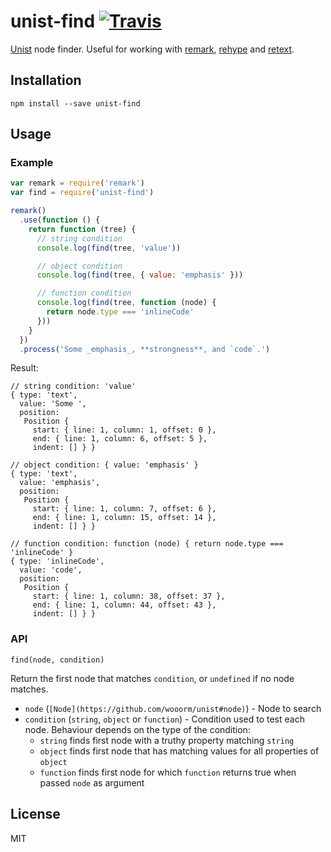 # unist-find [![Travis](https://img.shields.io/travis/blahah/unist-find.svg)](https://travis-ci.org/blahah/unist-find)

[Unist](https://github.com/wooorm/unist) node finder. Useful for working with [remark](https://github.com/wooorm/remark), [rehype](https://github.com/wooorm/rehype) and [retext](https://github.com/wooorm/retext).

## Installation

```
npm install --save unist-find
```

## Usage

### Example

```js
var remark = require('remark')
var find = require('unist-find')

remark()
  .use(function () {
    return function (tree) {
      // string condition
      console.log(find(tree, 'value'))

      // object condition
      console.log(find(tree, { value: 'emphasis' }))

      // function condition
      console.log(find(tree, function (node) {
        return node.type === 'inlineCode'
      }))
    }
  })
  .process('Some _emphasis_, **strongness**, and `code`.')

```

Result:

```
// string condition: 'value'
{ type: 'text',
  value: 'Some ',
  position:
   Position {
     start: { line: 1, column: 1, offset: 0 },
     end: { line: 1, column: 6, offset: 5 },
     indent: [] } }

// object condition: { value: 'emphasis' }
{ type: 'text',
  value: 'emphasis',
  position:
   Position {
     start: { line: 1, column: 7, offset: 6 },
     end: { line: 1, column: 15, offset: 14 },
     indent: [] } }

// function condition: function (node) { return node.type === 'inlineCode' }
{ type: 'inlineCode',
  value: 'code',
  position:
   Position {
     start: { line: 1, column: 38, offset: 37 },
     end: { line: 1, column: 44, offset: 43 },
     indent: [] } }
```

### API

```
find(node, condition)
```

Return the first node that matches `condition`, or `undefined` if no node matches.

- `node` (`[Node](https://github.com/wooorm/unist#node)`) - Node to search
- `condition` (`string`, `object` or `function`) - Condition used to test each node. Behaviour depends on the type of the condition:
  - `string` finds first node with a truthy property matching `string`
  - `object` finds first node that has matching values for all properties of `object`
  - `function` finds first node for which `function` returns true when passed `node` as argument

## License

MIT
